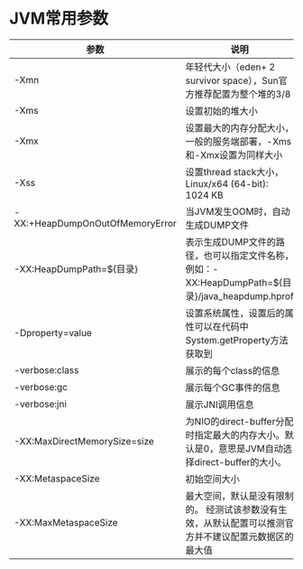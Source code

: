 # JVM常用参数

| 参数 | 说明 |
| ---- | ---- |
| -Xmn | 年轻代大小（eden+ 2 survivor space），Sun官方推荐配置为整个堆的3/8 |
| -Xms | 设置初始的堆大小 |
| -Xmx | 设置最大的内存分配大小，一般的服务端部署，-Xms和-Xmx设置为同样大小 |
| -Xss | 设置thread stack大小，Linux/x64 (64-bit): 1024 KB |
| -XX:+HeapDumpOnOutOfMemoryError | 当JVM发生OOM时，自动生成DUMP文件 |
| -XX:HeapDumpPath=${目录} | 表示生成DUMP文件的路径，也可以指定文件名称，例如：-XX:HeapDumpPath=${目录}/java_heapdump.hprof |
| -Dproperty=value | 设置系统属性，设置后的属性可以在代码中System.getProperty方法获取到 |
| -verbose:class | 展示的每个class的信息 |
| -verbose:gc | 展示每个GC事件的信息 |
| -verbose:jni | 展示JNI调用信息 |
| -XX:MaxDirectMemorySize=size | 为NIO的direct-buffer分配时指定最大的内存大小。默认是0，意思是JVM自动选择direct-buffer的大小。|
| -XX:MetaspaceSize | 初始空间大小 |
| -XX:MaxMetaspaceSize | 最大空间，默认是没有限制的。 经测试该参数没有生效，从默认配置可以推测官方并不建议配置元数据区的最大值 | 

